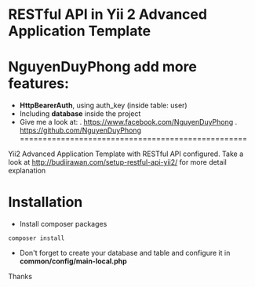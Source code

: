 # RESTful API in Yii 2 Advanced Application Template
# NguyenDuyPhong add more features: 
- **HttpBearerAuth**, using auth_key (inside table: user) 
- Including **database** inside the project
- Give me a look at:
. https://www.facebook.com/NguyenDuyPhong 
. https://github.com/NguyenDuyPhong   
==================================================

Yii2 Advanced Application Template with RESTful API configured. Take a look at http://budiirawan.com/setup-restful-api-yii2/ for more detail explanation

# Installation
- Install composer packages
```
composer install
```
- Don't forget to create your database and table and configure it in **common/config/main-local.php**

Thanks 




